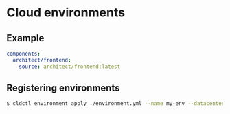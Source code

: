 # Cloud environments

## Example

```yaml
components:
  architect/frontend:
    source: architect/frontend:latest
```

## Registering environments

```sh
$ cldctl environment apply ./environment.yml --name my-env --datacenter my-datacenter
```